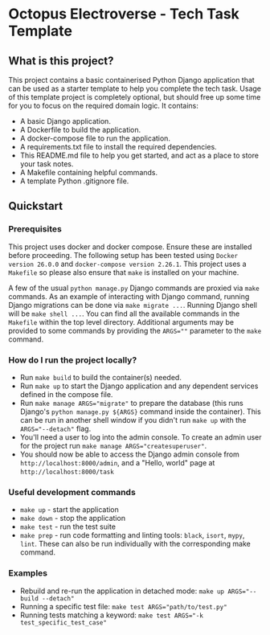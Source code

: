 # Octopus Electroverse - Tech Task Template

## What is this project?
This project contains a basic containerised Python Django application that can be used as a starter
template to help you complete the tech task. 
Usage of this template project is completely optional, but should free up some time for
you to focus on the required domain logic.
It contains:
- A basic Django application.
- A Dockerfile to build the application.
- A docker-compose file to run the application.
- A requirements.txt file to install the required dependencies.
- This README.md file to help you get started, and act as a place to store your task notes.
- A Makefile containing helpful commands.
- A template Python .gitignore file.

## Quickstart
### Prerequisites
This project uses docker and docker compose. Ensure these are installed before
proceeding. The following setup has been tested using `Docker version 26.0.0`
and `docker-compose version 2.26.1`. This project uses a `Makefile` so 
please also ensure that `make` is installed on your machine.

A few of the usual `python manage.py` Django commands are proxied via `make` commands.
As an example of interacting with Django command, running Django migrations can be done via `make migrate ...`. Running Django shell will be `make shell ...`. 
You can find all the available commands in the `Makefile` within the top level directory.
Additional arguments may be provided to some commands by providing the `ARGS=""` parameter to the `make` command.

### How do I run the project locally?
* Run `make build` to build the container(s) needed. 
* Run `make up` to start the Django application and any dependent services defined in the compose file. 
* Run `make manage ARGS="migrate"` to prepare the database (this runs Django's `python manage.py ${ARGS}` command inside the container). This can be run in another shell window if you didn't run `make up` with the `ARGS="--detach"` flag.
* You'll need a user to log into the admin console. To create an admin user for the project run `make manage ARGS="createsuperuser"`.
* You should now be able to access the Django admin console from `http://localhost:8000/admin`, and a "Hello, world" page at `http://localhost:8000/task`

### Useful development commands
 - `make up` - start the application
 - `make down` - stop the application
 - `make test` - run the test suite
 - `make prep` - run code formatting and linting tools: `black`, `isort`, `mypy`, `lint`. These can also be run individually with the corresponding make command.

### Examples
- Rebuild and re-run the application in detached mode: `make up ARGS="--build --detach"`
- Running a specific test file: `make test ARGS="path/to/test.py"`
- Running tests matching a keyword: `make test ARGS="-k test_specific_test_case"`
